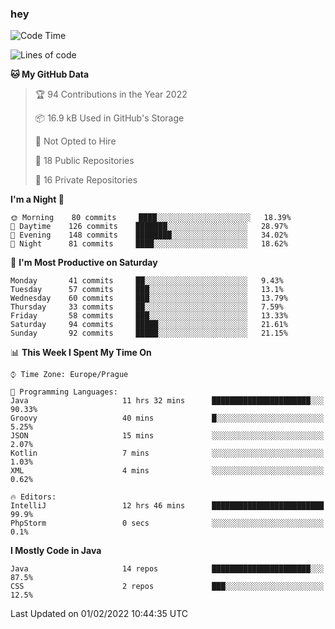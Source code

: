 ### hey

<!--START_SECTION:waka-->
![Code Time](http://img.shields.io/badge/Code%20Time-534%20hrs%2015%20mins-blue)

![Lines of code](https://img.shields.io/badge/From%20Hello%20World%20I%27ve%20Written-100%20Thousand%20lines%20of%20code-blue)

**🐱 My GitHub Data** 

> 🏆 94 Contributions in the Year 2022
 > 
> 📦 16.9 kB Used in GitHub's Storage 
 > 
> 🚫 Not Opted to Hire
 > 
> 📜 18 Public Repositories 
 > 
> 🔑 16 Private Repositories  
 > 
**I'm a Night 🦉** 

```text
🌞 Morning    80 commits     ████░░░░░░░░░░░░░░░░░░░░░   18.39% 
🌆 Daytime    126 commits    ███████░░░░░░░░░░░░░░░░░░   28.97% 
🌃 Evening    148 commits    ████████░░░░░░░░░░░░░░░░░   34.02% 
🌙 Night      81 commits     ████░░░░░░░░░░░░░░░░░░░░░   18.62%

```
📅 **I'm Most Productive on Saturday** 

```text
Monday       41 commits     ██░░░░░░░░░░░░░░░░░░░░░░░   9.43% 
Tuesday      57 commits     ███░░░░░░░░░░░░░░░░░░░░░░   13.1% 
Wednesday    60 commits     ███░░░░░░░░░░░░░░░░░░░░░░   13.79% 
Thursday     33 commits     ██░░░░░░░░░░░░░░░░░░░░░░░   7.59% 
Friday       58 commits     ███░░░░░░░░░░░░░░░░░░░░░░   13.33% 
Saturday     94 commits     █████░░░░░░░░░░░░░░░░░░░░   21.61% 
Sunday       92 commits     █████░░░░░░░░░░░░░░░░░░░░   21.15%

```


📊 **This Week I Spent My Time On** 

```text
⌚︎ Time Zone: Europe/Prague

💬 Programming Languages: 
Java                     11 hrs 32 mins      ██████████████████████░░░   90.33% 
Groovy                   40 mins             █░░░░░░░░░░░░░░░░░░░░░░░░   5.25% 
JSON                     15 mins             ░░░░░░░░░░░░░░░░░░░░░░░░░   2.07% 
Kotlin                   7 mins              ░░░░░░░░░░░░░░░░░░░░░░░░░   1.03% 
XML                      4 mins              ░░░░░░░░░░░░░░░░░░░░░░░░░   0.62%

🔥 Editors: 
IntelliJ                 12 hrs 46 mins      █████████████████████████   99.9% 
PhpStorm                 0 secs              ░░░░░░░░░░░░░░░░░░░░░░░░░   0.1%

```

**I Mostly Code in Java** 

```text
Java                     14 repos            ██████████████████████░░░   87.5% 
CSS                      2 repos             ███░░░░░░░░░░░░░░░░░░░░░░   12.5%

```



 Last Updated on 01/02/2022 10:44:35 UTC
<!--END_SECTION:waka-->
